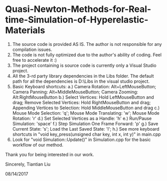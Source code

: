 # Quasi-Newton-Methods-for-Real-time-Simulation-of-Hyperelastic-Materials

1. The source code is provided AS IS. The author is not responsible for any compilation issues.
2. The code is not fully optimized due to the author's ability of coding. Feel free to accelerate it :)
3. The project containing is source code is currently only a Visual Studio project.
4. All the 3-rd party library dependencies in the Libs folder. The default path for all the dependencies is D:\Libs in the visual studio project.
5. Basic Keyboard shortcuts:
	a.) Camera Rotation: Alt+LeftMouseButton; Camera Panning: Alt+MiddleMouseButton; Camera Zooming: Alt:RightMouseButton
	b.) Select Vertices: Hold LeftMouseButton and drag; Remove Selected Vertices: Hold RightMouseButton and drag; Appending Vertices to Selection: Hold MiddleMouseButton and drag
	c.) Mouse Mode Selection: 'q'; Mouse Mode Translating: 'w'; Mouse Mode Rotation: 'r'
	d.) Set Selected Vertices as a Handle: 'h'
	e.) Run/Pause Simulation: 'space'
	f.) Step Simulation One Frame Forward: 'p'
	g.) Save Current State: 's'; Load the Last Saved State: 'l';
	h.) See more keyboard shortcuts in "void key_press(unsigned char key, int x, int y)" in main.cpp
6. Look for "void Simulation::Update()" in Simulation.cpp for the basic workflow of our method.

Thank you for being interested in our work.

Sincerely,
Tiantian Liu

08/14/2017
